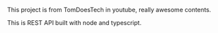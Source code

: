 This project is from TomDoesTech in youtube, really awesome contents.

This is REST API built with node and typescript.